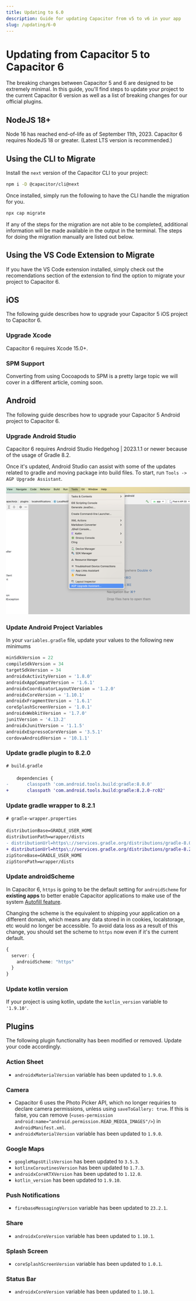 ```yaml
---
title: Updating to 6.0
description: Guide for updating Capacitor from v5 to v6 in your app
slug: /updating/6-0
---
```


# Updating from Capacitor 5 to Capacitor 6

The breaking changes between Capacitor 5 and 6 are designed to be extremely minimal. In this guide, you'll find steps to update your project to the current Capacitor 6 version as well as a list of breaking changes for our official plugins.

## NodeJS 18+

Node 16 has reached end-of-life as of September 11th, 2023. Capacitor 6 requires NodeJS 18 or greater. (Latest LTS version is recommended.)

## Using the CLI to Migrate

Install the `next` version of the Capacitor CLI to your project:

```sh
npm i -D @capacitor/cli@next
```

Once installed, simply run the following to have the CLI handle the migration for you.

```sh
npx cap migrate
```

If any of the steps for the migration are not able to be completed, additional information will be made available in the output in the terminal. The steps for doing the migration manually are listed out below.

## Using the VS Code Extension to Migrate

If you have the VS Code extension installed, simply check out the recomendations section of the extension to find the option to migrate your project to Capacitor 6.

## iOS

The following guide describes how to upgrade your Capacitor 5 iOS project to Capacitor 6.

### Upgrade Xcode

Capacitor 6 requires Xcode 15.0+.

### SPM Support

Converting from using Cocoapods to SPM is a pretty large topic we will cover in a different article, coming soon.

## Android

The following guide describes how to upgrade your Capacitor 5 Android project to Capacitor 6.

### Upgrade Android Studio

Capacitor 6 requires Android Studio Hedgehog | 2023.1.1 or newer because of the usage of Gradle 8.2.

Once it's updated, Android Studio can assist with some of the updates related to gradle and moving package into build files.  To start, run `Tools -> AGP Upgrade Assistant`.

![APG Upgrade Assistant](../../../static/img/v6/docs/android/agp-upgrade-assistant.png)

### Update Android Project Variables

In your `variables.gradle` file, update your values to the following new minimums

```groovy
minSdkVersion = 22
compileSdkVersion = 34
targetSdkVersion = 34
androidxActivityVersion = '1.8.0'
androidxAppCompatVersion = '1.6.1'
androidxCoordinatorLayoutVersion = '1.2.0'
androidxCoreVersion = '1.10.1'
androidxFragmentVersion = '1.6.1'
coreSplashScreenVersion = '1.0.1'
androidxWebkitVersion = '1.7.0'
junitVersion = '4.13.2'
androidxJunitVersion = '1.1.5'
androidxEspressoCoreVersion = '3.5.1'
cordovaAndroidVersion = '10.1.1'
```

### Update gradle plugin to 8.2.0

```diff
# build.gradle

    dependencies {
-       classpath 'com.android.tools.build:gradle:8.0.0'
+       classpath 'com.android.tools.build:gradle:8.2.0-rc02'

```

### Update gradle wrapper to 8.2.1

```diff
# gradle-wrapper.properties

distributionBase=GRADLE_USER_HOME
distributionPath=wrapper/dists
- distributionUrl=https\://services.gradle.org/distributions/gradle-8.0.2-all.zip
+ distributionUrl=https\://services.gradle.org/distributions/gradle-8.2.1-all.zip
zipStoreBase=GRADLE_USER_HOME
zipStorePath=wrapper/dists
```

### Update androidScheme

In Capacitor 6, `https` is going to be the default setting for `androidScheme` for __existing apps__ to better enable Capacitor applications to make use of the system [Autofill feature](https://capacitorjs.com/docs/guides/autofill-credentials).

Changing the scheme is the equivalent to shipping your application on a different domain, which means any data stored in in cookies, localstorage, etc would no longer be accessible. To avoid data loss as a result of this change, you should set the scheme to `https` now even if it's the current default.

```typescript
{
  server: {
    androidScheme: "https"
  }
}
```

### Update kotlin version

If your project is using kotlin, update the `kotlin_version` variable to `'1.9.10'`.


## Plugins

The following plugin functionality has been modified or removed. Update your code accordingly.

### Action Sheet

- `androidxMaterialVersion` variable has been updated to `1.9.0`.

### Camera

- Capacitor 6 uses the Photo Picker API, which no longer requiries to declare camera permissions, unless using `saveToGallery: true`. If this is false, you can remove (`<uses-permission android:name="android.permission.READ_MEDIA_IMAGES"/>`) in `AndroidManifest.xml`.
- `androidxMaterialVersion` variable has been updated to `1.9.0`.

### Google Maps

- `googleMapsUtilsVersion` has been updated to `3.5.3`.
- `kotlinxCoroutinesVersion` has been updated to `1.7.3`.
- `androidxCoreKTXVersion` has been updated to `1.12.0`.
- `kotlin_version` has been updated to `1.9.10`.

### Push Notifications

- `firebaseMessagingVersion` variable has been updated to `23.2.1`.

### Share

- `androidxCoreVersion` variable has been updated to `1.10.1`.

### Splash Screen

- `coreSplashScreenVersion` variable has been updated to `1.0.1`.

### Status Bar

- `androidxCoreVersion` variable has been updated to `1.10.1`.
